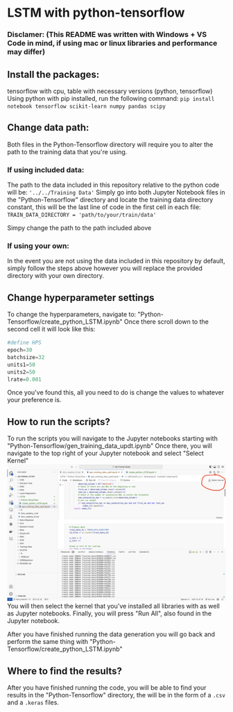 # LSTM with python-tensorflow
### Disclamer: (This README was written with Windows + VS Code in mind, if using mac or linux libraries and performance may differ)

## Install the packages:
tensorflow with cpu, table with necessary versions (python, tensorflow)
Using python with pip installed, run the following command:
`pip install notebook tensorflow scikit-learn numpy pandas scipy`


## Change data path:
Both files in the Python-Tensorflow directory will require you to alter the path to the training data that you're using.

### If using included data:
The path to the data included in this repository relative to the python code will be: `'../../Training Data'`
Simply go into both Jupyter Notebook files in the "Python-Tensorflow" directory and locate the training data directory constant, this will be the last line of code in the first cell in each file:
`TRAIN_DATA_DIRECTORY = 'path/to/your/train/data'`

Simpy change the path to the path included above

### If using your own:
In the event you are not using the data included in this repository by default, simply follow the steps above however you will replace the provided directory with your own directory.

## Change hyperparameter settings
To change the hyperparameters, navigate to: "Python-Tensorflow/create_python_LSTM.ipynb"
Once there scroll down to the second cell it will look like this:
```python
#define HPS
epoch=30
batchsize=32
units1=50
units2=50
lrate=0.001
```
Once you've found this, all you need to do is change the values to whatever your preference is.


## How to run the scripts?
To run the scripts you will navigate to the Jupyter notebooks starting with "Python-Tensorflow/gen_training_data_updt.ipynb"
Once there, you will navigate to the top right of your Jupyter notebook and select "Select Kernel"
![Select Kernel Screenshot](../Tutorial%20Screenshots/select_kernel.png)
You will then select the kernel that you've installed all libraries with as well as Jupyter notebooks.
Finally, you will press "Run All", also found in the Jupyter notebook.

After you have finished running the data generation you will go back and perform the same thing with "Python-Tensorflow/create_python_LSTM.ipynb"

## Where to find the results? 
After you have finished running the code, you will be able to find your results in the "Python-Tensorflow" directory, the will be in the form of a `.csv` and a `.keras` files.